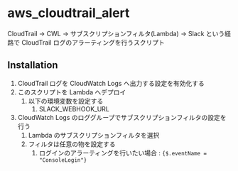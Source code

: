 # aws_cloudtrail_alert

CloudTrail → CWL → サブスクリプションフィルタ(Lambda) → Slack という経路で CloudTrail ログのアラーティングを行うスクリプト

## Installation

1. CloudTrail ログを CloudWatch Logs へ出力する設定を有効化する
2. このスクリプトを Lambda へデプロイ
   1. 以下の環境変数を設定する
      1. SLACK_WEBHOOK_URL
3. CloudWatch Logs のロググループでサブスクリプションフィルタの設定を行う
   1. Lambda のサブスクリプションフィルタを選択
   2. フィルタは任意の物を設定する
      1. ログインのアラーティングを行いたい場合 : `{$.eventName = "ConsoleLogin"}`
